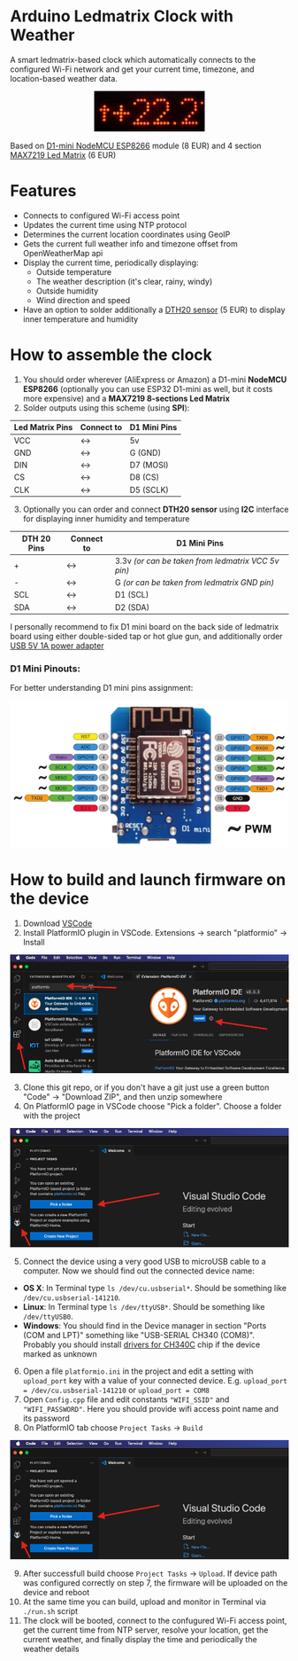 # Arduino Ledmatrix Clock with Weather

A smart ledmatrix-based clock which automatically connects to the configured Wi-Fi network and get your current time, timezone, and location-based weather data.

<p align="center">
  <img src="https://github.com/bingosoft/arduino-ledmatrix-clock/blob/master/images/clock.gif?raw=true" alt="Arduino Ledmatrix Clock with Weather"/>
</p>

Based on [D1-mini NodeMCU ESP8266](https://www.amazon.de/-/en/dp/B08BTYHJM1) module (8 EUR) and 4 section [MAX7219 Led Matrix](https://www.amazon.de/-/en/dp/B099F3412P) (6 EUR)

# Features

- Connects to configured Wi-Fi access point
- Updates the current time using NTP protocol
- Determines the current location coordinates using GeoIP
- Gets the current full weather info and timezone offset from OpenWeatherMap api
- Display the current time, periodically displaying:
    - Outside temperature
    - The weather description (it's clear, rainy, windy)
    - Outside humidity
    - Wind direction and speed
- Have an option to solder additionally a [DTH20 sensor](https://www.amazon.de/-/en/dp/B0BP7KCX2Q) (5 EUR) to display inner temperature and humidity

# How to assemble the clock

1. You should order wherever (AliExpress or Amazon) a D1-mini **NodeMCU ESP8266** (optionally you can use ESP32 D1-mini as well, but it costs more expensive) and a **MAX7219 8-sections Led Matrix**
2. Solder outputs using this scheme (using **SPI**):

|Led Matrix Pins |Connect to|D1 Mini Pins|
|---|---|---|
|VCC|<->|5v|
|GND|<->|G (GND)|
|DIN|<->|D7 (MOSI)|
|CS|<->|D8 (CS)|
|CLK|<->|D5 (SCLK)|

3. Optionally you can order and connect **DTH20 sensor** using **I2C** interface for displaying inner humidity and temperature

|DTH 20 Pins |Connect to|D1 Mini Pins|
|---|---|---|
|+|<->|3.3v *(or can be taken from ledmatrix VCC 5v pin)*|
|-|<->|G *(or can be taken from ledmatrix GND pin)*|
|SCL|<->|D1 (SCL)|
|SDA|<->|D2 (SDA)|

I personally recommend to fix D1 mini board on the back side of ledmatrix board using either double-sided tap or hot glue gun, and additionally order [USB 5V 1A power adapter](https://www.amazon.de/-/en/dp/B0874VGP2S)

### D1 Mini Pinouts:

For better understanding D1 mini pins assignment:

![Pinouts](images/ESP8266-d1-mini-pinout.png)

# How to build and launch firmware on the device

1. Download [VSCode](https://code.visualstudio.com/)
2. Install PlatformIO plugin in VSCode. Extensions -> search "platformio" -> Install

![Platformio](images/platformio.png)

3. Clone this git repo, or if you don't have a git just use a green button "Code" -> "Download ZIP", and then unzip somewhere
4. On PlatformIO page in VSCode choose "Pick a folder". Choose a folder with the project

![Open the project](images/open_project.png)

5. Connect the device using a very good USB to microUSB cable to a computer. Now we should find out the connected device name:
  - **OS X**: In Terminal type `ls /dev/cu.usbserial*`. Should be something like `/dev/cu.usbserial-141210`.
  - **Linux**: In Terminal type `ls /dev/ttyUSB*`. Should be something like `/dev/ttyUSB0`.
  - **Windows**: You should find in the Device manager in section "Ports (COM and LPT)" something like "USB-SERIAL  CH340 (COM8)". Probably you should install [drivers for CH340C](https://sparks.gogo.co.nz/ch340.html) chip if the device marked as unknown
6. Open a file `platformio.ini` in the project and edit a setting with `upload_port` key with a value of your connected device. E.g. `upload_port = /dev/cu.usbserial-141210` or `upload_port = COM8`
7. Open `Config.cpp` file and edit constants `"WIFI_SSID"` and `"WIFI_PASSWORD"`. Here you should provide wifi access point name and its password
8. On PlatformIO tab choose `Project Tasks` -> `Build`

![Build the project](images/open_project.png)

9. After successfull build choose `Project Tasks` -> `Upload`. If device path was configured correctly on step 7, the firmware will be uploaded on the device and reboot
10. At the same time you can build, upload and monitor in Terminal via `./run.sh` script
12. The clock will be booted, connect to the confugured Wi-Fi access point, get the current time from NTP server, resolve your location, get the current weather, and finally display the time and periodically the weather details


